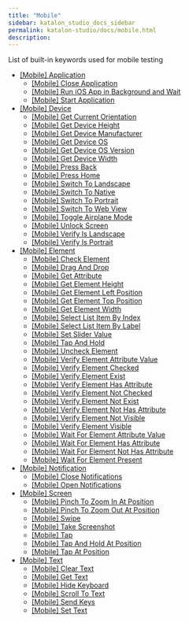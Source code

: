 ```yaml
---
title: "Mobile" 
sidebar: katalon_studio_docs_sidebar
permalink: katalon-studio/docs/mobile.html 
description: 
---
```

List of built-in keywords used for mobile testing

*   [\[Mobile\] Application](/display/KD/%5BMobile%5D+Application)
    *   [\[Mobile\] Close Application](/display/KD/%5BMobile%5D+Close+Application)
    *   [\[Mobile\] Run iOS App in Background and Wait](/display/KD/%5BMobile%5D+Run+iOS+App+in+Background+and+Wait)
    *   [\[Mobile\] Start Application](/display/KD/%5BMobile%5D+Start+Application)
*   [\[Mobile\] Device](/display/KD/%5BMobile%5D+Device)
    *   [\[Mobile\] Get Current Orientation](/display/KD/%5BMobile%5D+Get+Current+Orientation)
    *   [\[Mobile\] Get Device Height](/display/KD/%5BMobile%5D+Get+Device+Height)
    *   [\[Mobile\] Get Device Manufacturer](/display/KD/%5BMobile%5D+Get+Device+Manufacturer)
    *   [\[Mobile\] Get Device OS](/display/KD/%5BMobile%5D+Get+Device+OS)
    *   [\[Mobile\] Get Device OS Version](/display/KD/%5BMobile%5D+Get+Device+OS+Version)
    *   [\[Mobile\] Get Device Width](/display/KD/%5BMobile%5D+Get+Device+Width)
    *   [\[Mobile\] Press Back](/display/KD/%5BMobile%5D+Press+Back)
    *   [\[Mobile\] Press Home](/display/KD/%5BMobile%5D+Press+Home)
    *   [\[Mobile\] Switch To Landscape](/display/KD/%5BMobile%5D+Switch+To+Landscape)
    *   [\[Mobile\] Switch To Native](/display/KD/%5BMobile%5D+Switch+To+Native)
    *   [\[Mobile\] Switch To Portrait](/display/KD/%5BMobile%5D+Switch+To+Portrait)
    *   [\[Mobile\] Switch To Web View](/display/KD/%5BMobile%5D+Switch+To+Web+View)
    *   [\[Mobile\] Toggle Airplane Mode](/display/KD/%5BMobile%5D+Toggle+Airplane+Mode)
    *   [\[Mobile\] Unlock Screen](/display/KD/%5BMobile%5D+Unlock+Screen)
    *   [\[Mobile\] Verify Is Landscape](/display/KD/%5BMobile%5D+Verify+Is+Landscape)
    *   [\[Mobile\] Verify Is Portrait](/display/KD/%5BMobile%5D+Verify+Is+Portrait)
*   [\[Mobile\] Element](/display/KD/%5BMobile%5D+Element)
    *   [\[Mobile\] Check Element](/display/KD/%5BMobile%5D+Check+Element)
    *   [\[Mobile\] Drag And Drop](/display/KD/%5BMobile%5D+Drag+And+Drop)
    *   [\[Mobile\] Get Attribute](/display/KD/%5BMobile%5D+Get+Attribute)
    *   [\[Mobile\] Get Element Height](/display/KD/%5BMobile%5D+Get+Element+Height)
    *   [\[Mobile\] Get Element Left Position](/display/KD/%5BMobile%5D+Get+Element+Left+Position)
    *   [\[Mobile\] Get Element Top Position](/display/KD/%5BMobile%5D+Get+Element+Top+Position)
    *   [\[Mobile\] Get Element Width](/display/KD/%5BMobile%5D+Get+Element+Width)
    *   [\[Mobile\] Select List Item By Index](/display/KD/%5BMobile%5D+Select+List+Item+By+Index)
    *   [\[Mobile\] Select List Item By Label](/display/KD/%5BMobile%5D+Select+List+Item+By+Label)
    *   [\[Mobile\] Set Slider Value](/display/KD/%5BMobile%5D+Set+Slider+Value)
    *   [\[Mobile\] Tap And Hold](/display/KD/%5BMobile%5D+Tap+And+Hold)
    *   [\[Mobile\] Uncheck Element](/display/KD/%5BMobile%5D+Uncheck+Element)
    *   [\[Mobile\] Verify Element Attribute Value](/display/KD/%5BMobile%5D+Verify+Element+Attribute+Value)
    *   [\[Mobile\] Verify Element Checked](/display/KD/%5BMobile%5D+Verify+Element+Checked)
    *   [\[Mobile\] Verify Element Exist](/display/KD/%5BMobile%5D+Verify+Element+Exist)
    *   [\[Mobile\] Verify Element Has Attribute](/display/KD/%5BMobile%5D+Verify+Element+Has+Attribute)
    *   [\[Mobile\] Verify Element Not Checked](/display/KD/%5BMobile%5D+Verify+Element+Not+Checked)
    *   [\[Mobile\] Verify Element Not Exist](/display/KD/%5BMobile%5D+Verify+Element+Not+Exist)
    *   [\[Mobile\] Verify Element Not Has Attribute](/display/KD/%5BMobile%5D+Verify+Element+Not+Has+Attribute)
    *   [\[Mobile\] Verify Element Not Visible](/display/KD/%5BMobile%5D+Verify+Element+Not+Visible)
    *   [\[Mobile\] Verify Element Visible](/display/KD/%5BMobile%5D+Verify+Element+Visible)
    *   [\[Mobile\] Wait For Element Attribute Value](/display/KD/%5BMobile%5D+Wait+For+Element+Attribute+Value)
    *   [\[Mobile\] Wait For Element Has Attribute](/display/KD/%5BMobile%5D+Wait+For+Element+Has+Attribute)
    *   [\[Mobile\] Wait For Element Not Has Attribute](/display/KD/%5BMobile%5D+Wait+For+Element+Not+Has+Attribute)
    *   [\[Mobile\] Wait For Element Present](/display/KD/%5BMobile%5D+Wait+For+Element+Present)
*   [\[Mobile\] Notification](/display/KD/%5BMobile%5D+Notification)
    *   [\[Mobile\] Close Notifications](/display/KD/%5BMobile%5D+Close+Notifications)
    *   [\[Mobile\] Open Notifications](/display/KD/%5BMobile%5D+Open+Notifications)
*   [\[Mobile\] Screen](/display/KD/%5BMobile%5D+Screen)
    *   [\[Mobile\] Pinch To Zoom In At Position](/display/KD/%5BMobile%5D+Pinch+To+Zoom+In+At+Position)
    *   [\[Mobile\] Pinch To Zoom Out At Position](/display/KD/%5BMobile%5D+Pinch+To+Zoom+Out+At+Position)
    *   [\[Mobile\] Swipe](/display/KD/%5BMobile%5D+Swipe)
    *   [\[Mobile\] Take Screenshot](/display/KD/%5BMobile%5D+Take+Screenshot)
    *   [\[Mobile\] Tap](/display/KD/%5BMobile%5D+Tap)
    *   [\[Mobile\] Tap And Hold At Position](/display/KD/%5BMobile%5D+Tap+And+Hold+At+Position)
    *   [\[Mobile\] Tap At Position](/display/KD/%5BMobile%5D+Tap+At+Position)
*   [\[Mobile\] Text](/display/KD/%5BMobile%5D+Text)
    *   [\[Mobile\] Clear Text](/display/KD/%5BMobile%5D+Clear+Text)
    *   [\[Mobile\] Get Text](/display/KD/%5BMobile%5D+Get+Text)
    *   [\[Mobile\] Hide Keyboard](/display/KD/%5BMobile%5D+Hide+Keyboard)
    *   [\[Mobile\] Scroll To Text](/display/KD/%5BMobile%5D+Scroll+To+Text)
    *   [\[Mobile\] Send Keys](/display/KD/%5BMobile%5D+Send+Keys)
    *   [\[Mobile\] Set Text](/display/KD/%5BMobile%5D+Set+Text)